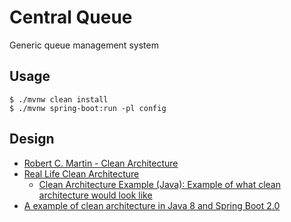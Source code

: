 # Central Queue

Generic queue management system

## Usage

```console
$ ./mvnw clean install
$ ./mvnw spring-boot:run -pl config
```

## Design

- [Robert C. Martin - Clean Architecture](https://vimeo.com/43612849)
- [Real Life Clean Architecture](https://www.slideshare.net/mattiabattiston/real-life-clean-architecture-61242830)
  - [Clean Architecture Example (Java): Example of what clean architecture would look like](https://github.com/mattia-battiston/clean-architecture-example)
- [A example of clean architecture in Java 8 and Spring Boot 2.0](https://github.com/eliostvs/clean-architecture-delivery-example)
